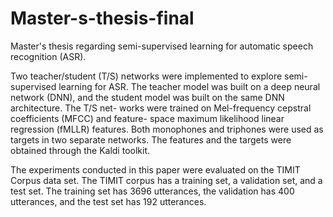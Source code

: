 # Master-s-thesis-final
Master's thesis regarding semi-supervised learning for automatic speech recognition (ASR). 

Two teacher/student (T/S) networks were implemented to explore semi-supervised learning for ASR. The teacher model was built on a deep neural network (DNN), 
and the student model was built on the same DNN architecture. The T/S net- works were trained on Mel-frequency cepstral coefficients (MFCC) and
feature- space maximum likelihood linear regression (fMLLR) features. Both monophones and triphones were used as targets in two separate networks. 
The features and the targets were obtained through the Kaldi toolkit.

The experiments conducted in this paper were evaluated on the TIMIT Corpus data set. The TIMIT corpus has a training set, 
a validation set, and a test set. The training set has 3696 utterances, the validation has 400 utterances, and the test set has 192 utterances.

